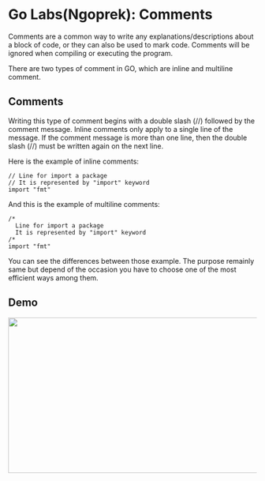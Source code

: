 # Go Labs(Ngoprek): Comments

Comments are a common way to write any explanations/descriptions about a block of code, or they can also be used to mark code. Comments will be ignored when compiling or executing the program.

There are two types of comment in GO, which are inline and multiline comment. 

## Comments

Writing this type of comment begins with a double slash (//) followed by the comment message. Inline comments only apply to a single line of the message. If the comment message is more than one line, then the double slash (//) must be written again on the next line.

Here is the example of inline comments:
```
// Line for import a package
// It is represented by "import" keyword
import "fmt"
```

And this is the example of multiline comments:
```
/* 
  Line for import a package
  It is represented by "import" keyword
/*
import "fmt"
```

You can see the differences between those example. The purpose remainly same but depend of the occasion you have to choose one of the most efficient ways among them.


## Demo

[<img src="https://storage.googleapis.com/techinet-public/youtube/thumbnails/GolangSeries/E4.png" width="560" height="315">](https://www.youtube.com/embed/Kuo9o4dd1tE)
